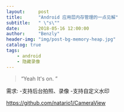```yaml
---
layout:     post
title:      "Android 应用层内存管理的一点见解"
subtitle:   " \"s\""
date:       2018-05-16 12:00:00
author:     "Benzly"
header-img: "img/post-bg-memory-heap.jpg"
catalog: true
tags:
    - android
    - 隐藏录像
---
```


> “Yeah It's on. ”


需求:
-支持后台拍照、录像
-支持自定义水印



https://github.com/natario1/CameraView